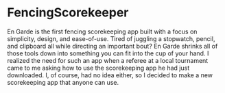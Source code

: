 FencingScorekeeper
==================

En Garde is the first fencing scorekeeping app built with a focus on simplicity, design, and ease-of-use. Tired of juggling a stopwatch, pencil, and clipboard all while directing an important bout? En Garde shrinks all of those tools down into something you can fit into the cup of your hand.
I realized the need for such an app when a referee at a local tournament came to me asking how to use the scorekeeping app he had just downloaded. I, of course, had no idea either, so I decided to make a new scorekeeping app that anyone can use.
